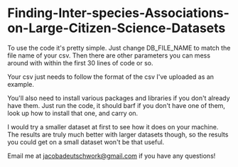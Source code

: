 # Finding-Inter-species-Associations-on-Large-Citizen-Science-Datasets
To use the code it's pretty simple. Just change DB_FILE_NAME to match the file name of your csv. Then there are other parameters you can mess around with within the first 30 lines of code or so.

Your csv just needs to follow the format of the csv I've uploaded as an example.

You'll also need to install various packages and libraries if you don't already have them. Just run the code, it should barf if you don't have one of them, look up how to install that one, and carry on.

I would try a smaller dataset at first to see how it does on your machine. The results are truly much better with larger datasets though, so the results you could get on a small dataset won't be that useful.

Email me at jacobadeutschwork@gmail.com if you have any questions!
